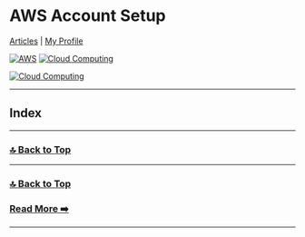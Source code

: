 # AWS Account Setup

[Articles](https://nirmalakumarsahu.in/articles.html) | [My Profile](https://nirmalakumarsahu.in)

[![AWS](https://img.shields.io/badge/AWS-Cloud%20Computing-blue?logo=amazonaws)](https://aws.amazon.com/) [![Cloud Computing](https://img.shields.io/badge/Cloud%20Computing-IT%20Infrastructure-blue?logo=cloudflare)](https://en.wikipedia.org/wiki/Cloud_computing)


[![Cloud Computing](https://img.shields.io/badge/Cloud%20Computing-IT%20Infrastructure-blue?logo=cloudflare)](https://en.wikipedia.org/wiki/Cloud_computing)

---

## Index

---



### [🔝 Back to Top](#index)

---


### [🔝 Back to Top](#index)

### [Read More ➡️](https://nirmalakumarsahu.in/articles.html)

---